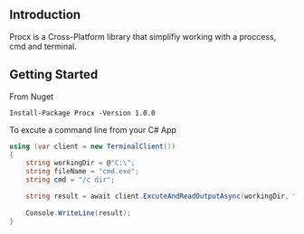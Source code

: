 ## Introduction
Procx is a Cross-Platform library that simplifiy working with a proccess, cmd and terminal. 

## Getting Started

From Nuget

`Install-Package Procx -Version 1.0.0`

To excute a command line from your C# App

```csharp
using (var client = new TerminalClient())
{
    string workingDir = @"C:\";
    string fileName = "cmd.exe";
    string cmd = "/c dir";

    string result = await client.ExcuteAndReadOutputAsync(workingDir, fileName, cmd);
    
    Console.WriteLine(result);
}
```
